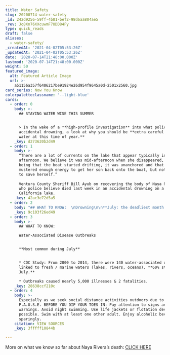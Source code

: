 ```yaml
---
title: Water Safety
slug: 20200714-water-safety
_id: 242d9256-59ff-4b81-bef2-98d6aa804ae5
_rev: Jq8Xn76XXcuwmF7UDD84Fy
type: quick_reads
draft: false
aliases:
  - water-safety/
_createdAt: '2021-04-02T05:53:26Z'
_updatedAt: '2021-04-02T05:53:26Z'
date: '2020-07-14T21:48:00.000Z'
lastmod: '2020-07-14T21:48:00.000Z'
weight: 50
featured_image:
  alt: Featured Article Image
  url: >-
    a51156a357f6406217be91924e26d954f9645a0d-2501x2560.jpg
card_series: Now You Know
colorpaletteclassname: '--light-blue'
cards:
  - order: 0
    body: >-
      ## STAYING WATER WISE THIS SUMMER


      > In the wake of a **high-profile investigation** into what police call an
      accidental drowning, a look at why you should be **extra careful in the
      water at this time of year.**
    _key: d273620b2d49
  - order: 1
    body: >-
      “There are a lot of currents on the lake that appear typically in the
      afternoon. We believe it was mid-afternoon when she disappeared, the idea
      being that the boat started drifting, it was unanchored and that she
      mustered enough energy to get her son back onto the boat, but not enough
      to save herself.”  
        
      Ventura County Sheriff Bill Ayub on recovering the body of Naya Rivera,
      who police believe died last week in an accidental drowning on a
      California lake.
    _key: 42ac3e72d5a5
  - order: 2
    body: "## WHAT TO KNOW:  \nDrowning\n\n**July: the deadliest month for drowning**\n\n* Drowning is the **#1 cause of accidental deaths in children** ages 1 to 4.\n* **_For all ages,_** drowning is the **#5 cause of accidental deaths.**\n* Men & boys are more likely to drown;\_**80% of deaths are male**.\n* **Alcohol use** is involved in up to 70% of drowning deaths."
    _key: 9c103f26ed49
  - order: 3
    body: >-
      ## WHAT TO KNOW:  

      Water-Associated Disease Outbreaks


      **Most common during July**


      * CDC Study: From 2000 to 2014, there were 140 water-associated outbreaks
      linked to fresh / marine waters (lakes, rivers, oceans). **60% started in
      July.**

      * Outbreaks caused nearly 5,000 illnesses & 2 fatalities.
    _key: 28638ccf210c
  - order: 4
    body: >-
      Especially as we seek social distance activities outdoors due to COVID-19:
      P.A.U.S.E. BEFORE YOU DIP YOUR TOES IN: Pay attention to signs and caution
      warnings. Avoid night swimming. Use life jackets or flotation devices when
      possible. Swim with at least one other adult. Enjoy alcoholic beverages
      sparingly.
    citation: VIEW SOURCES
    _key: 3fffff10844b

---
```

More on what we know so far about Naya Rivera’s death: [CLICK HERE](https://www.cnn.com/2020/07/13/entertainment/naya-rivera-search-body-found/index.html?utm_source=twCNNi&utm_term=link&utm_medium=social&utm_content=2020-07-13T21%3A21%3A00)